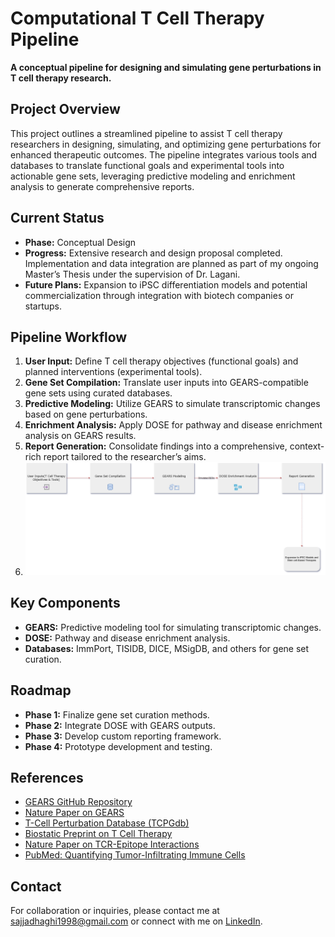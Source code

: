 # Computational T Cell Therapy Pipeline

**A conceptual pipeline for designing and simulating gene perturbations in T cell therapy research.**

## Project Overview

This project outlines a streamlined pipeline to assist T cell therapy researchers in designing, simulating, and optimizing gene perturbations for enhanced therapeutic outcomes. The pipeline integrates various tools and databases to translate functional goals and experimental tools into actionable gene sets, leveraging predictive modeling and enrichment analysis to generate comprehensive reports.

## Current Status

- **Phase:** Conceptual Design
- **Progress:** Extensive research and design proposal completed. Implementation and data integration are planned as part of my ongoing Master’s Thesis under the supervision of Dr. Lagani.
- **Future Plans:** Expansion to iPSC differentiation models and potential commercialization through integration with biotech companies or startups.

## Pipeline Workflow

1. **User Input:** Define T cell therapy objectives (functional goals) and planned interventions (experimental tools).
2. **Gene Set Compilation:** Translate user inputs into GEARS-compatible gene sets using curated databases.
3. **Predictive Modeling:** Utilize GEARS to simulate transcriptomic changes based on gene perturbations.
4. **Enrichment Analysis:** Apply DOSE for pathway and disease enrichment analysis on GEARS results.
5. **Report Generation:** Consolidate findings into a comprehensive, context-rich report tailored to the researcher’s aims.
6. ![Pipeline Diagram](https://github.com/seyedsajjad98/T-Cell-Therapy-Pipeline/blob/main/docs/pipeline_diagram.png)


## Key Components

- **GEARS:** Predictive modeling tool for simulating transcriptomic changes.
- **DOSE:** Pathway and disease enrichment analysis.
- **Databases:** ImmPort, TISIDB, DICE, MSigDB, and others for gene set curation.

## Roadmap

- **Phase 1:** Finalize gene set curation methods.
- **Phase 2:** Integrate DOSE with GEARS outputs.
- **Phase 3:** Develop custom reporting framework.
- **Phase 4:** Prototype development and testing.

## References

- [GEARS GitHub Repository](https://github.com/snap-stanford/GEARS)
- [Nature Paper on GEARS](https://www.nature.com/articles/s41587-023-01905-6)
- [T-Cell Perturbation Database (TCPGdb)](http://tcpgdb.sidichenlab.org/)
- [Biostatic Preprint on T Cell Therapy](https://www.biorxiv.org/content/10.1101/2024.12.30.630773v1.full)
- [Nature Paper on TCR-Epitope Interactions](https://www.nature.com/articles/s41467-024-47461-8)
- [PubMed: Quantifying Tumor-Infiltrating Immune Cells](https://pubmed.ncbi.nlm.nih.gov/29541787/)

## Contact

For collaboration or inquiries, please contact me at [sajjadhaghi1998@gmail.com](mailto:sajjadhaghi1998@gmail.com) or connect with me on [LinkedIn](https://www.linkedin.com/in/sajjad-haghi-96a1ba209).

